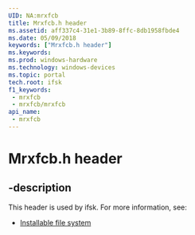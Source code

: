 ```yaml
---
UID: NA:mrxfcb
title: Mrxfcb.h header
ms.assetid: aff337c4-31e1-3b89-8ffc-8db1958fbde4
ms.date: 05/09/2018
keywords: ["Mrxfcb.h header"]
ms.keywords: 
ms.prod: windows-hardware
ms.technology: windows-devices
ms.topic: portal
tech.root: ifsk
f1_keywords:
 - mrxfcb
 - mrxfcb/mrxfcb
api_name:
 - mrxfcb
---
```


# Mrxfcb.h header


## -description

This header is used by ifsk. For more information, see:

- [Installable file system](../_ifsk/index.md)

